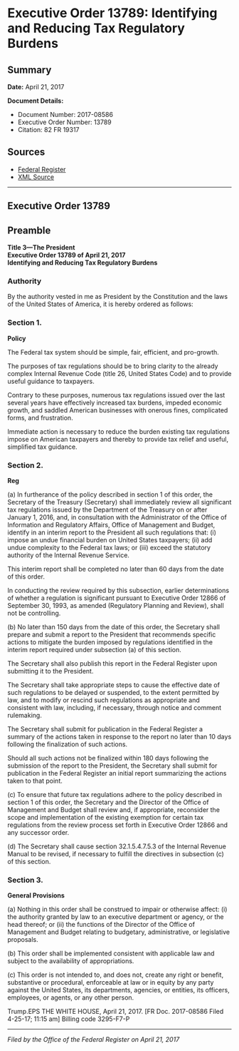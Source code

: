 # Executive Order 13789: Identifying and Reducing Tax Regulatory Burdens

## Summary

**Date:** April 21, 2017

**Document Details:**
- Document Number: 2017-08586
- Executive Order Number: 13789
- Citation: 82 FR 19317

## Sources
- [Federal Register](https://www.federalregister.gov/documents/2017/04/26/2017-08586/identifying-and-reducing-tax-regulatory-burdens)
- [XML Source](https://www.federalregister.gov/documents/full_text/xml/2017/04/26/2017-08586.xml)

---

## Executive Order 13789

## Preamble

**Title 3—The President**  
**Executive Order 13789 of April 21, 2017**  
**Identifying and Reducing Tax Regulatory Burdens**

### Authority

By the authority vested in me as President by the Constitution and the laws of the United States of America, it is hereby ordered as follows:
### Section 1.

**Policy**

The Federal tax system should be simple, fair, efficient, and pro-growth.

The purposes of tax regulations should be to bring clarity to the already complex Internal Revenue Code (title 26, United States Code) and to provide useful guidance to taxpayers.

Contrary to these purposes, numerous tax regulations issued over the last several years have effectively increased tax burdens, impeded economic growth, and saddled American businesses with onerous fines, complicated forms, and frustration.

Immediate action is necessary to reduce the burden existing tax regulations impose on American taxpayers and thereby to provide tax relief and useful, simplified tax guidance.
### Section 2.

**Reg**

(a) In furtherance of the policy described in section 1 of this order, the Secretary of the Treasury (Secretary) shall immediately review all significant tax regulations issued by the Department of the Treasury on or after January 1, 2016, and, in consultation with the Administrator of the Office of Information and Regulatory Affairs, Office of Management and Budget, identify in an interim report to the President all such regulations that:
    (i) impose an undue financial burden on United States taxpayers;
    (ii) add undue complexity to the Federal tax laws; or
    (iii) exceed the statutory authority of the Internal Revenue Service.

This interim report shall be completed no later than 60 days from the date of this order.

In conducting the review required by this subsection, earlier determinations of whether a regulation is significant pursuant to Executive Order 12866 of September 30, 1993, as amended (Regulatory Planning and Review), shall not be controlling.

(b) No later than 150 days from the date of this order, the Secretary shall prepare and submit a report to the President that recommends specific actions to mitigate the burden imposed by regulations identified in the interim report required under subsection (a) of this section.

The Secretary shall also publish this report in the 
Federal Register
upon submitting it to the President.

The Secretary shall take appropriate steps to cause the effective date of such regulations to be delayed or suspended, to the extent permitted by law, and to modify or rescind such regulations as appropriate and consistent with law, including, if necessary, through notice and comment rulemaking.

The Secretary shall submit for publication in the 
Federal Register
a summary of the actions taken in response to the report no later than 10 days following the finalization of such actions.

Should all such actions not be finalized within 180 days following the submission of the report to the President, the Secretary shall submit for publication in the 
Federal Register
an initial report summarizing the actions taken to that point.

(c) To ensure that future tax regulations adhere to the policy described in section 1 of this order, the Secretary and the Director of the Office of Management and Budget shall review and, if appropriate, reconsider the scope and implementation of the existing exemption for certain tax regulations from the review process set forth in Executive Order 12866 and any successor order.

(d) The Secretary shall cause section 32.1.5.4.7.5.3 of the Internal Revenue Manual to be revised, if necessary to fulfill the directives in subsection (c) of this section.
### Section 3.

**General Provisions**

(a) Nothing in this order shall be construed to impair or otherwise affect:
    (i) the authority granted by law to an executive department or agency, or the head thereof; or
    (ii) the functions of the Director of the Office of Management and Budget relating to budgetary, administrative, or legislative proposals.

(b) This order shall be implemented consistent with applicable law and subject to the availability of appropriations.

(c) This order is not intended to, and does not, create any right or benefit, substantive or procedural, enforceable at law or in equity by any party against the United States, its departments, agencies, or entities, its officers, employees, or agents, or any other person.

Trump.EPS
THE WHITE HOUSE,
April 21, 2017.
[FR Doc. 2017-08586 
Filed 4-25-17; 11:15 am]
Billing code 3295-F7-P

---

*Filed by the Office of the Federal Register on April 21, 2017*
